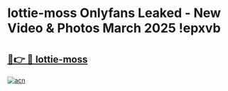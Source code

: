 # lottie-moss Onlyfans Leaked - New Video & Photos March 2025 !epxvb

# <h2><a href="https://d0rznj.iuczelnia.edu.pl?title=lottie-moss&ref=epxvb">🔗👉 🔴 lottie-moss</a></h2>

[![acn](https://github.com/user-attachments/assets/0f9c940e-d8b0-45ae-aac7-cd30a18b3e1c)](https://d0rznj.iuczelnia.edu.pl?title=lottie-moss&ref=epxvb)

